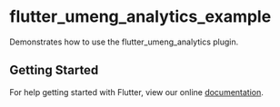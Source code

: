 # flutter_umeng_analytics_example

Demonstrates how to use the flutter_umeng_analytics plugin.

## Getting Started

For help getting started with Flutter, view our online
[documentation](http://flutter.io/).
